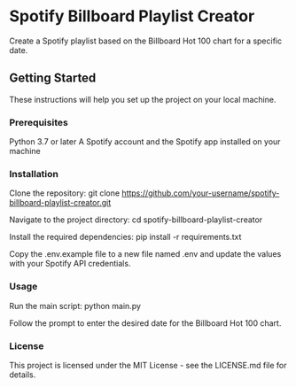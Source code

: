 # Spotify Billboard Playlist Creator

Create a Spotify playlist based on the Billboard Hot 100 chart for a specific date.

## Getting Started

These instructions will help you set up the project on your local machine.

### Prerequisites

Python 3.7 or later
A Spotify account and the Spotify app installed on your machine

### Installation

Clone the repository:
git clone https://github.com/your-username/spotify-billboard-playlist-creator.git

Navigate to the project directory:
cd spotify-billboard-playlist-creator

Install the required dependencies:
pip install -r requirements.txt

Copy the .env.example file to a new file named .env and update the values with your Spotify API credentials.

### Usage

Run the main script:
python main.py

Follow the prompt to enter the desired date for the Billboard Hot 100 chart.

### License

This project is licensed under the MIT License - see the LICENSE.md file for details.
